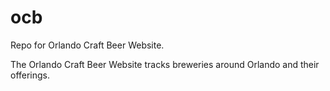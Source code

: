 # ocb
Repo for Orlando Craft Beer Website.

The Orlando Craft Beer Website tracks breweries around Orlando and their offerings.
